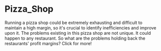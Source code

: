 # Pizza_Shop
Running a pizza shop could be extremely exhausting and difficult to maintain a high margin, so it's crucial to identify inefficiencies and improve upon it. The problems existing in this pizza shop are not unique. It could happen to any restaurant. So what are the problems holding back the restaurants' profit margins? Click for more!
